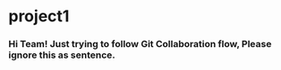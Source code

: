 # project1

### Hi Team! Just trying to follow Git Collaboration flow, Please ignore this as sentence.
